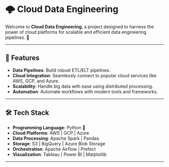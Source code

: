 # 🌩️ Cloud Data Engineering

Welcome to **Cloud Data Engineering**, a project designed to harness the power of cloud platforms for scalable and efficient data engineering pipelines. 🚀

---

## 🌟 Features
- **Data Pipelines**: Build robust ETL/ELT pipelines.
- **Cloud Integration**: Seamlessly connect to popular cloud services like AWS, GCP, and Azure.
- **Scalability**: Handle big data with ease using distributed processing.
- **Automation**: Automate workflows with modern tools and frameworks.

---

## 🛠️ Tech Stack
- **Programming Language**: Python 🐍  
- **Cloud Platforms**: AWS | GCP | Azure  
- **Data Processing**: Apache Spark | Pandas  
- **Storage**: S3 | BigQuery | Azure Blob Storage  
- **Orchestration**: Apache Airflow | Prefect  
- **Visualization**: Tableau | Power BI | Matplotlib  

---
